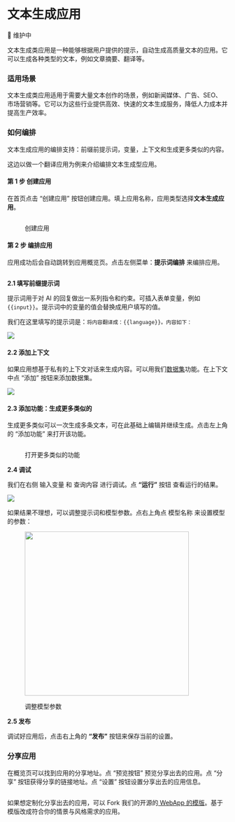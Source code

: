 # 文本生成应用

🚧 维护中

文本生成类应用是一种能够根据用户提供的提示，自动生成高质量文本的应用。它可以生成各种类型的文本，例如文章摘要、翻译等。

### 适用场景

文本生成类应用适用于需要大量文本创作的场景，例如新闻媒体、广告、SEO、市场营销等。它可以为这些行业提供高效、快速的文本生成服务，降低人力成本并提高生产效率。

### 如何编排

文本生成应用的编排支持：前缀前提示词，变量，上下文和生成更多类似的内容。

这边以做一个翻译应用为例来介绍编排文本生成型应用。

#### 第 1 步 创建应用

在首页点击 “创建应用” 按钮创建应用。填上应用名称，应用类型选择**文本生成应用**。

<figure><img src="../../.gitbook/assets/image (33).png" alt=""><figcaption><p>创建应用</p></figcaption></figure>

#### 第 2 步 编排应用

应用成功后会自动跳转到应用概览页。点击左侧菜单：**提示词编排** 来编排应用。

<figure><img src="../../.gitbook/assets/image (83).png" alt=""><figcaption></figcaption></figure>

**2.1 填写前缀提示词**

提示词用于对 AI 的回复做出一系列指令和约束。可插入表单变量，例如 `{{input}}`。提示词中的变量的值会替换成用户填写的值。

我们在这里填写的提示词是：`将内容翻译成：{{language}}。内容如下：`

![](<../../.gitbook/assets/image (65).png>)

#### 2.2 添加上下文

如果应用想基于私有的上下文对话来生成内容。可以用我们[数据集](../knowledge-base/)功能。在上下文中点 “添加” 按钮来添加数据集。

![](<../../.gitbook/assets/image (88).png>)

#### 2.3 添加功能：生成更多类似的

生成更多类似可以一次生成多条文本，可在此基础上编辑并继续生成。点击左上角的 “添加功能” 来打开该功能。

<figure><img src="../../.gitbook/assets/image (78).png" alt=""><figcaption><p>打开更多类似的功能</p></figcaption></figure>

**2.4 调试**

我们在右侧 输入变量 和 查询内容 进行调试。点 **“运行”** 按钮 查看运行的结果。

![](<../../.gitbook/assets/image (22).png>)

如果结果不理想，可以调整提示词和模型参数。点右上角点 模型名称 来设置模型的参数：

<div align="left">

<figure><img src="../../.gitbook/assets/image (35).png" alt="" width="375"><figcaption><p>调整模型参数</p></figcaption></figure>

</div>

**2.5 发布**

调试好应用后，点击右上角的 **“发布”** 按钮来保存当前的设置。

### 分享应用

在概览页可以找到应用的分享地址。点 “预览按钮” 预览分享出去的应用。点 “分享” 按钮获得分享的链接地址。点 “设置” 按钮设置分享出去的应用信息。

<figure><img src="../../.gitbook/assets/image (31).png" alt=""><figcaption></figcaption></figure>

如果想定制化分享出去的应用，可以 Fork 我们的开源的[ WebApp 的模版](https://github.com/langgenius/webapp-text-generator)。基于模版改成符合你的情景与风格需求的应用。
